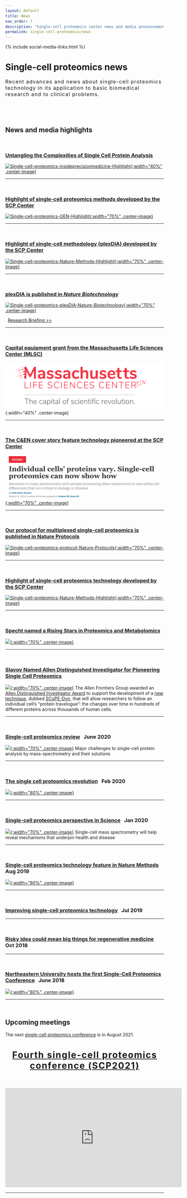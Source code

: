 ```yaml
---
layout: default
title: News
nav_order: 7
description: "Single-cell proteomics center news and media announcements"
permalink: single-cell-proteomics/news
---
```


{% include social-media-links.html %}

# Single-cell proteomics news
<div style="font-size:16px; font-weight: 400; letter-spacing: 1.3px;">
Recent advances and news about single-cell proteomics technology in its application to basic biomedical research and to clinical problems.  
</div>

&nbsp;

<!--
[![]({{site.baseurl}}/single-cell-proteomics/News_images/Single-cell-proteomics-revolution.png){:width="100%" .center-image}](https://www.bioanalysis-zone.com/2020/02/11/single-cell-proteomics-revolution_bo/) -->

&nbsp;


## News and media highlights


&nbsp;

### [Untangling the Complexities of Single Cell Protein Analysis](https://www.insideprecisionmedicine.com/topics/molecular-dx-topic/single-cell-technology/untangling-the-complexities-of-single-cell-protein-analysis/)
[![Single-cell-proteomics-insideprecisionmedicine-Highlight]({{site.baseurl}}/single-cell-proteomics/News_images/insideprecisionmedicine.png){:width="40%" .center-image}](https://www.insideprecisionmedicine.com/topics/molecular-dx-topic/single-cell-technology/untangling-the-complexities-of-single-cell-protein-analysis/)

---



&nbsp;

### [Highlight of single-cell proteomics methods developed by the SCP Center](https://www.nature.com/articles/s41592-022-01611-2)
[![Single-cell-proteomics-GEN-Highlight]({{site.baseurl}}/single-cell-proteomics/News_images/GEN-Proteomics-Patterns.jpeg){:width="70%" .center-image}](https://www.genengnews.com/topics/omics/uncovering-proteomic-patterns-one-cell-at-a-time/)

---



&nbsp;

### [Highlight of single-cell methodology (plexDIA) developed by the SCP Center](https://www.nature.com/articles/s41592-022-01611-2)
[![Single-cell-proteomics-Nature-Methods-Highlight]({{site.baseurl}}/single-cell-proteomics/News_images/Single-cell-proteomics-plexDIA-Highlight.png){:width="70%" .center-image}](https://doi.org/10.1038/s41592-022-01611-2)

---



&nbsp;
### [plexDIA is published in *Nature Biotechnology*](https://www.nature.com/articles/s41587-022-01389-w)
[![Single-cell-proteomics-plexDIA-Nature-Biotechnology]({{site.baseurl}}/single-cell-proteomics/News_images/Single-cell-proteomics-plexDIA.png){:width="70%" .center-image}](https://coe.northeastern.edu/news/nature-biotechnology-published-a-framework-for-multiplicative-scaling-of-single-cell-proteomics-developed-in-the-slavov-laboratory/)

&nbsp;  [Research Briefing >>](https://www.nature.com/articles/s41587-022-01411-1)

---


&nbsp;
### [Capital equipment grant from the Massachusetts Life Sciences Center (MLSC)](https://www.masslifesciences.com/baker-polito-administration-announces-5-6-million-in-life-sciences-funding-to-drive-innovation-in-data-science-drug-delivery-and-womens-health/)


![Single-cell-proteomics-MLSC](News_images/MLSC.png){:width="40%" .center-image}

---


&nbsp;
### [The C&EN cover story feature technology pioneered at the SCP Center](https://cen.acs.org/biological-chemistry/proteomics/single-cell-proteomics-mass-spec/99/i40)


[![Single-cell-proteomics-C&EN](News_images/cen_2021.png){:width="70%" .center-image}](https://cen.acs.org/biological-chemistry/proteomics/single-cell-proteomics-mass-spec/99/i40)

---


&nbsp;
### [Our protocol for multiplexed single-cell proteomics is published in Nature Protocols](https://www.nature.com/articles/s41596-021-00616-z)
[![Single-cell-proteomics-protocol-Nature-Protocols]({{site.baseurl}}/single-cell-proteomics/News_images/Single-cell-proteomics-protocol-SCoPE2.jpeg){:width="70%" .center-image}](https://twitter.com/slavovLab/status/1454419664323366922?s=20)


---

&nbsp;

### [Highlight of single-cell proteomics technology developed by the SCP Center](https://www.nature.com/articles/s41592-021-01243-y)
[![Single-cell-proteomics-Nature-Methods-Highlight]({{site.baseurl}}/single-cell-proteomics/News_images/Single-cell-proteomics-Nature-Methods-Highlight-2021.png){:width="70%" .center-image}](https://www.nature.com/articles/s41592-021-01243-y)

---

&nbsp;

### [Specht named a Rising Stars in Proteomics and Metabolomics](https://pubs.acs.org/doi/full/10.1021/acs.jproteome.0c01026)
[![]({{site.baseurl}}/single-cell-proteomics/News_images/Rising_Star.jpeg){:width="70%" .center-image}](https://twitter.com/slavov_n/status/1349758653339897859?s=20)

---

&nbsp;

### [Slavov Named Allen Distinguished Investigator for Pioneering Single Cell Proteomics](https://coe.northeastern.edu/news/slavov-named-paul-g-allen-distinguished-investigator-for-pioneering-single-cell-proteomics-research/)
[![]({{site.baseurl}}/single-cell-proteomics/News_images/frontiers_Slavov-Named-Allen-Distinguished-Investigator.png){:width="70%" .center-image}](https://doi.org/10.1016/j.cbpa.2020.04.018)
The Allen Frontiers Group awarded an [Allen Distinguished Investigator Award](https://alleninstitute.org/what-we-do/frontiers-group/distinguished-investigators/projects/tracking-proteome-dynamics-single-cells) to support the development of a [new technique](https://news.northeastern.edu/2020/10/08/protein-does-a-lot-more-than-build-muscle-why-dont-we-understand-it-better/), dubbed [SCoPE-Dyn](http://slavovlab.net/research.htm#SCoPE-Dyn), that will allow researchers to follow an individual cell’s “protein travelogue”: the changes over time in hundreds of different proteins across thousands of human cells.  

---

&nbsp;

### [Single-cell proteomics review](https://doi.org/10.1016/j.cbpa.2020.04.018) &nbsp;   June 2020
[![]({{site.baseurl}}/single-cell-proteomics/News_images/Single-cell-proteomics-review.png){:width="70%" .center-image}](https://doi.org/10.1016/j.cbpa.2020.04.018)
Major challenges to single-cell protein analysis by mass-spectrometry and their solutions

---

&nbsp;


### [The single cell proteomics revolution](https://www.bioanalysis-zone.com/2020/02/11/single-cell-proteomics-revolution_bo/) &nbsp;   Feb 2020
[![]({{site.baseurl}}/single-cell-proteomics/News_images/Single-cell-proteomics-revolution.png){:width="80%" .center-image}](https://www.bioanalysis-zone.com/2020/02/11/single-cell-proteomics-revolution_bo/)

---

&nbsp;

### [Single-cell proteomics perspective in Science](https://science.sciencemag.org/content/367/6477/512) &nbsp;   Jan 2020
[![]({{site.baseurl}}/single-cell-proteomics/News_images/Single-cell-proteomics-Science-perspective.png){:width="70%" .center-image}](https://doi.org/10.1126/science.aaz6695)
Single-cell mass spectrometry will help reveal mechanisms that underpin health and disease

---

&nbsp;

### [Single-cell proteomics technology feature in Nature Methods](https://www.nature.com/articles/s41592-019-0540-6) &nbsp;   Aug 2019
[![]({{site.baseurl}}/single-cell-proteomics/News_images/Single-cell-proteomics-Nature-Methods-Technology-Feature.png){:width="80%" .center-image}](https://www.bioanalysis-zone.com/2020/02/11/single-cell-proteomics-revolution_bo/)

---

&nbsp;

### [Improving single-cell proteomics technology](https://coe.northeastern.edu/news/improving-protein-measuring-technology/) &nbsp;   Jul 2019

---

&nbsp;

### [Risky idea could mean big things for regenerative medicine](http://news.northeastern.edu/2018/10/22/how-this-researchers-risky-idea-could-mean-big-things-for-regenerative-medicine/) &nbsp;   Oct 2018

---


&nbsp;

### [Northeastern University hosts the first Single-Cell Proteomics Conference](https://coe.northeastern.edu/news/northeastern-engineering-hosts-first-single-cell-proteomics-conference/) &nbsp;   June 2018
[![](http://single-cell.net/proteomics/photos/SCP2018_Group_Picture.JPG){:width="80%" .center-image}](http://single-cell.net/proteomics/networks)

---




&nbsp;



## Upcoming meetings  
The next [single-cell proteomics conference](http://single-cell.net/) is in August 2021.


<h2 style="letter-spacing: 2px; font-size: 28px; text-align: center;" id="single-cell-proteomics-conference-2020">
<a href="http://single-cell.net/proteomics/scp2021">Fourth single-cell proteomics conference (SCP2021)</a>
</h2>

&nbsp;

<div style="text-align: center;">
<iframe width="560" height="315" src="https://www.youtube.com/embed/NNLh4nE687I" frameborder="0" allow="accelerometer; autoplay; encrypted-media; gyroscope; picture-in-picture" allowfullscreen></iframe>
</div>


------------

